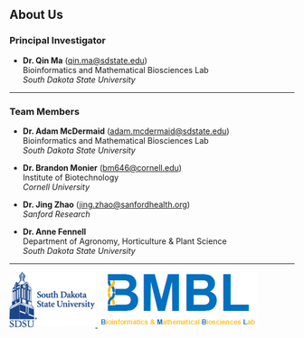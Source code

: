 ## About Us

### Principal Investigator
* **Dr. Qin Ma** ([qin.ma@sdstate.edu](mailto:qin.ma@sdstate.edu))  
	Bioinformatics and Mathematical Biosciences Lab  
  *South Dakota State University*

- - -

### Team Members
* **Dr. Adam McDermaid** ([adam.mcdermaid@sdstate.edu](mailto:adam.mcdermaid@sdstate.edu))  
  Bioinformatics and Mathematical Biosciences Lab  
  *South Dakota State University*

* **Dr. Brandon Monier** ([bm646@cornell.edu](mailto:bm646@cornell.edu))  
  Institute of Biotechnology  
  *Cornell University*

* **Dr. Jing Zhao** ([jing.zhao@sanfordhealth.org](mailto:jing.zhao@SanfordHealth.org))  
  *Sanford Research*

* **Dr. Anne Fennell**</br>
  Department of Agronomy, Horticulture & Plant Science</br>
  *South Dakota State University*  
- - -

<p float="left">
	<a href="https://www.sdstate.edu/">
  <img src="../vignettes/img/logo-sdsu.png" style="height:98px;">
	</a>
	<a href="https://www.sdstate.edu/agronomy-horticulture-plant-science/bioinformatics-and-mathematical-biosciences-lab">
  <img src="../vignettes/img/logo-bmbl.png">
	</a>
</p>

